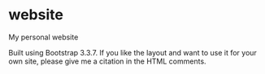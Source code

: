 # website
My personal website

Built using Bootstrap 3.3.7. If you like the layout and want to use it for your own site, please give me a citation in the HTML comments.
